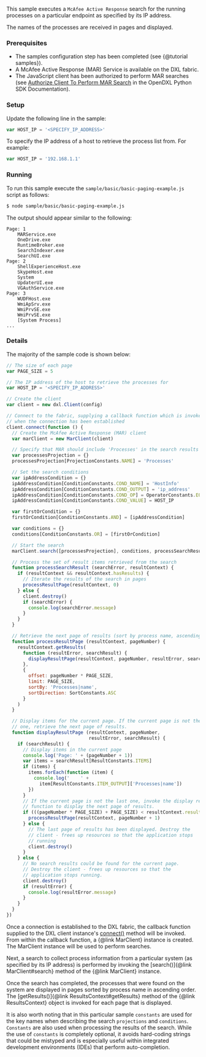 This sample executes a `McAfee Active Response` search for the running processes
on a particular endpoint as specified by its IP address.

The names of the processes are received in pages and displayed.

### Prerequisites

* The samples configuration step has been completed (see {@tutorial samples}).
* A McAfee Active Response (MAR) Service is available on the DXL fabric.
* The JavaScript client has been authorized to perform MAR searches (see
  [Authorize Client To Perform MAR Search](https://opendxl.github.io/opendxl-client-python/pydoc/marsendauth.html)
  in the OpenDXL Python SDK Documentation).

### Setup

Update the following line in the sample:

```js
var HOST_IP = '<SPECIFY_IP_ADDRESS>'

```

To specify the IP address of a host to retrieve the process list from. For
example:

```js
var HOST_IP = '192.168.1.1'
```

### Running

To run this sample execute the `sample/basic/basic-paging-example.js` script
as follows:

```sh
$ node sample/basic/basic-paging-example.js
```

The output should appear similar to the following:

```
Page: 1
    MARService.exe
    OneDrive.exe
    RuntimeBroker.exe
    SearchIndexer.exe
    SearchUI.exe
Page: 2
    ShellExperienceHost.exe
    SkypeHost.exe
    System
    UpdaterUI.exe
    VGAuthService.exe
Page: 3
    WUDFHost.exe
    WmiApSrv.exe
    WmiPrvSE.exe
    WmiPrvSE.exe
    [System Process]
...
```

### Details

The majority of the sample code is shown below:

```js
// The size of each page
var PAGE_SIZE = 5

// The IP address of the host to retrieve the processes for
var HOST_IP = '<SPECIFY_IP_ADDRESS>'

// Create the client
var client = new dxl.Client(config)

// Connect to the fabric, supplying a callback function which is invoked
// when the connection has been established
client.connect(function () {
  // Create the McAfee Active Response (MAR) client
  var marClient = new MarClient(client)

  // Specify that MAR should include 'Processes' in the search results
  var processesProjection = {}
  processesProjection[ProjectionConstants.NAME] = 'Processes'

  // Set the search conditions
  var ipAddressCondition = {}
  ipAddressCondition[ConditionConstants.COND_NAME] = 'HostInfo'
  ipAddressCondition[ConditionConstants.COND_OUTPUT] = 'ip_address'
  ipAddressCondition[ConditionConstants.COND_OP] = OperatorConstants.EQUALS
  ipAddressCondition[ConditionConstants.COND_VALUE] = HOST_IP

  var firstOrCondition = {}
  firstOrCondition[ConditionConstants.AND] = [ipAddressCondition]

  var conditions = {}
  conditions[ConditionConstants.OR] = [firstOrCondition]

  // Start the search
  marClient.search([processesProjection], conditions, processSearchResult)

  // Process the set of result items retrieved from the search
  function processSearchResult (searchError, resultContext) {
    if (resultContext && resultContext.hasResults) {
      // Iterate the results of the search in pages
      processResultPage(resultContext, 0)
    } else {
      client.destroy()
      if (searchError) {
        console.log(searchError.message)
      }
    }
  }

  // Retrieve the next page of results (sort by process name, ascending)
  function processResultPage (resultContext, pageNumber) {
    resultContext.getResults(
      function (resultError, searchResult) {
        displayResultPage(resultContext, pageNumber, resultError, searchResult)
      },
      {
        offset: pageNumber * PAGE_SIZE,
        limit: PAGE_SIZE,
        sortBy: 'Processes|name',
        sortDirection: SortConstants.ASC
      }
    )
  }

  // Display items for the current page. If the current page is not the last
  // one, retrieve the next page of results.
  function displayResultPage (resultContext, pageNumber,
                              resultError, searchResult) {
    if (searchResult) {
      // Display items in the current page
      console.log('Page: ' + (pageNumber + 1))
      var items = searchResult[ResultConstants.ITEMS]
      if (items) {
        items.forEach(function (item) {
          console.log('    ' +
            item[ResultConstants.ITEM_OUTPUT]['Processes|name'])
        })
      }
      // If the current page is not the last one, invoke the display results
      // function to display the next page of results.
      if (((pageNumber * PAGE_SIZE) + PAGE_SIZE) < resultContext.resultCount) {
        processResultPage(resultContext, pageNumber + 1)
      } else {
        // The last page of results has been displayed. Destroy the
        // client - frees up resources so that the application stops
        // running
        client.destroy()
      }
    } else {
      // No search results could be found for the current page.
      // Destroy the client - frees up resources so that the
      // application stops running.
      client.destroy()
      if (resultError) {
        console.log(resultError.message)
      }
    }
  }
})
```

Once a connection is established to the DXL fabric, the callback function
supplied to the DXL client instance's
[connect()](https://opendxl.github.io/opendxl-client-javascript/jsdoc/Client.html#connect)
method will be invoked. From within the callback function, a {@link MarClient}
instance is created. The MarClient instance will be used to perform searches.

Next, a search to collect process information from a particular system (as
specified by its IP address) is performed by invoking the
[search()]{@link MarClient#search} method of the {@link MarClient} instance.

Once the search has completed, the processes that were found on the system are
displayed in pages sorted by process name in ascending order. The
[getResults()]{@link ResultsContext#getResults} method of the
{@link ResultsContext} object is invoked for each page that is displayed.

It is also worth noting that in this particular sample `constants` are used for
the key names when describing the search `projections` and `conditions`.
`Constants` are also used when processing the results of the search. While the
use of `constants` is completely optional, it avoids hard-coding strings that
could be mistyped and is especially useful within integrated development
environments (IDEs) that perform auto-completion.
